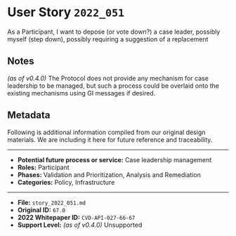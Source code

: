 
# User Story `2022_051` #

<!-- story-start -->As a Participant, I want to depose (or vote down?) a case leader, possibly myself (step down), possibly requiring a suggestion of a replacement<!-- story-end -->

## Notes ##

*(as of v0.4.0)*
The Protocol does not provide any mechanism for case leadership to be managed, but such a process could be overlaid onto the existing mechanisms using GI messages if desired.


## Metadata ##

Following is additional information compiled from our original design materials.
We are including it here for future reference and traceability.

---

- **Potential future process or service:** Case leadership management
- **Roles:** Participant
- **Phases:** Validation and Prioritization, Analysis and Remediation
- **Categories:** Policy, Infrastructure

---

- **File:** `story_2022_051.md`
- **Original ID:** `67.0`
- **2022 Whitepaper ID:** `CVD-API-027-66-67`
- **Support Level:** *(as of v0.4.0)* Unsupported
